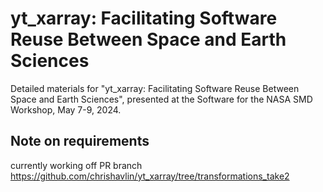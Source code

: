 # yt_xarray: Facilitating Software Reuse Between Space and Earth Sciences

Detailed materials for "yt_xarray: Facilitating Software Reuse Between Space and Earth Sciences", presented at the Software for the NASA SMD Workshop, May 7-9, 2024. 


## Note on requirements 

currently working off PR branch
https://github.com/chrishavlin/yt_xarray/tree/transformations_take2

